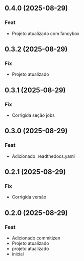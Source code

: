 ## 0.4.0 (2025-08-29)

### Feat

- Projeto atualizado com fancybox

## 0.3.2 (2025-08-29)

### Fix

- Projeto atualizado

## 0.3.1 (2025-08-29)

### Fix

- Corrigida seção jobs

## 0.3.0 (2025-08-29)

### Feat

- Adicionado .readthedocs.yaml

## 0.2.1 (2025-08-29)

### Fix

- Corrigida versão

## 0.2.0 (2025-08-29)

### Feat

- Adicionado commitizen
- Projeto atualizado
- projeto atualizado
- inicial
